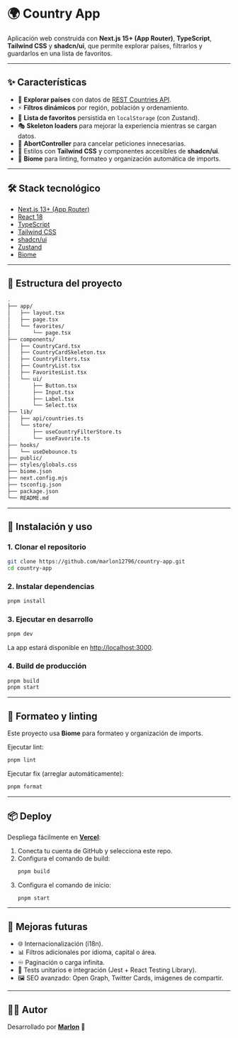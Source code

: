 # 🌍 Country App

Aplicación web construida con **Next.js 15+ (App Router)**, **TypeScript**, **Tailwind CSS** y **shadcn/ui**, que permite explorar países, filtrarlos y guardarlos en una lista de favoritos.

---

## ✨ Características

- 🔎 **Explorar países** con datos de [REST Countries API](https://restcountries.com).
- ⚡ **Filtros dinámicos** por región, población y ordenamiento.
- 💖 **Lista de favoritos** persistida en `localStorage` (con Zustand).
- 🎭 **Skeleton loaders** para mejorar la experiencia mientras se cargan datos.
- 🚦 **AbortController** para cancelar peticiones innecesarias.
- 🎨 Estilos con **Tailwind CSS** y componentes accesibles de **shadcn/ui**.
- 🔧 **Biome** para linting, formateo y organización automática de imports.

---

## 🛠️ Stack tecnológico

- [Next.js 13+ (App Router)](https://nextjs.org/)
- [React 18](https://react.dev/)
- [TypeScript](https://www.typescriptlang.org/)
- [Tailwind CSS](https://tailwindcss.com/)
- [shadcn/ui](https://ui.shadcn.com/)
- [Zustand](https://zustand-demo.pmnd.rs/)
- [Biome](https://biomejs.dev/)

---

## 📂 Estructura del proyecto

```bash
.
├── app/
│   ├── layout.tsx
│   ├── page.tsx
│   └── favorites/
│       └── page.tsx
├── components/
│   ├── CountryCard.tsx
│   ├── CountryCardSkeleton.tsx
│   ├── CountryFilters.tsx
│   ├── CountryList.tsx
│   ├── FavoritesList.tsx
│   └── ui/
│       ├── Button.tsx
│       ├── Input.tsx
│       ├── Label.tsx
│       └── Select.tsx
├── lib/
│   ├── api/countries.ts
│   └── store/
│       ├── useCountryFilterStore.ts
│       └── useFavorite.ts
├── hooks/
│   └── useDebounce.ts
├── public/
├── styles/globals.css
├── biome.json
├── next.config.mjs
├── tsconfig.json
├── package.json
└── README.md
```

---

## 🚀 Instalación y uso

### 1. Clonar el repositorio

```bash
git clone https://github.com/marlon12796/country-app.git
cd country-app
```

### 2. Instalar dependencias

```bash
pnpm install
```

### 3. Ejecutar en desarrollo

```bash
pnpm dev
```

La app estará disponible en [http://localhost:3000](http://localhost:3000).

### 4. Build de producción

```bash
pnpm build
pnpm start
```

---

## 🧹 Formateo y linting

Este proyecto usa **Biome** para formateo y organización de imports.

Ejecutar lint:

```bash
pnpm lint
```

Ejecutar fix (arreglar automáticamente):

```bash
pnpm format
```

---

## 📦 Deploy

Despliega fácilmente en **[Vercel](https://vercel.com/)**:

1. Conecta tu cuenta de GitHub y selecciona este repo.
2. Configura el comando de build:
   ```bash
   pnpm build
   ```
3. Configura el comando de inicio:
   ```bash
   pnpm start
   ```

---

## 🔮 Mejoras futuras

- 🌐 Internacionalización (i18n).
- 📊 Filtros adicionales por idioma, capital o área.
- ♾️ Paginación o carga infinita.
- 🧪 Tests unitarios e integración (Jest + React Testing Library).
- 🖼 SEO avanzado: Open Graph, Twitter Cards, imágenes de compartir.

---

## 👨‍💻 Autor

Desarrollado por **[Marlon](https://github.com/marlon12796)** 🚀

